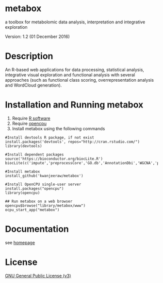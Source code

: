 # metabox
a toolbox for metabolomic data analysis, interpretation and integrative exploration

Version: 1.2 (01 December 2016)

Description
=========
An R-based web applications for data processing, statistical analysis, integrative visual exploration and functional analysis with several approaches (such as functional class scoring, overrepresentation analysis and WordCloud generation).

Installation and Running metabox
=========
  1. Require [R software](https://www.r-project.org/)
  2. Require [opencpu](https://www.opencpu.org/)
  3. Install metabox using the following commands
```
#Install devtools R package, if not exist
install.packages('devtools', repos="http://cran.rstudio.com/")
library(devtools)

#Install dependent packages
source('https://bioconductor.org/biocLite.R')
biocLite(c('impute','preprocessCore','GO.db','AnnotationDbi','WGCNA','piano','qpgraph','BioNet','ChemmineR'))

#Install metabox
install_github('kwanjeeraw/metabox')

#Install OpenCPU single-user server
install.packages("opencpu")
library(opencpu)

## Run metabox on a web browser
opencpu$browse("library/metabox/www")
ocpu_start_app("metabox")

```

Documentation
=========
see [homepage](http://kwanjeeraw.github.io/metabox/)

License
=========
[GNU General Public License (v3)](https://github.com/kwanjeeraw/metabox/blob/master/LICENSE)
